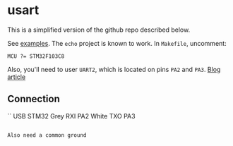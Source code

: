 # usart

This is a simplified version of the github repo described below.

See [examples](https://github.com/WRansohoff/STM32_UART_Examples). The `echo` project is known to work. In `Makefile`, uncomment:
```
MCU ?= STM32F103C8
```
Also, you'll need to user `UART2`, which is located on pins `PA2` and `PA3`.
[Blog article](https://vivonomicon.com/2020/06/28/bare-metal-stm32-programming-part-10-uart-communication/)

## Connection

``
       USB STM32
Grey   RXI PA2
White  TXO PA3
```

Also need a common ground
